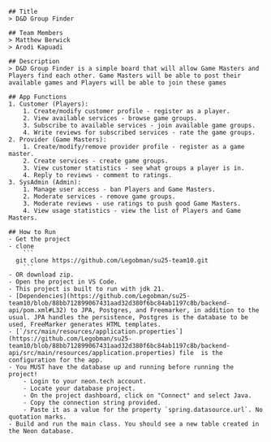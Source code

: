     ## Title
    > D&D Group Finder

    ## Team Members
    > Matthew Berwick
    > Arodi Kapuadi

    ## Description 
    > D&D Group Finder is a simple board that will allow Game Masters and Players find each other. Game Masters will be able to post their available games and Players will be able to join these games

    ## App Functions
    1. Customer (Players):
        1. Create/modify customer profile - register as a player.
        2. View available services - browse game groups.
        3. Subscribe to available services - join available game groups.
        4. Write reviews for subscribed services - rate the game groups.
    2. Provider (Game Masters):
        1. Create/modify/remove provider profile - register as a game master.
        2. Create services - create game groups.
        3. View customer statistics - see what groups a player is in.
        4. Reply to reviews - comment to ratings.
    3. SysAdmin (Admin):
        1. Manage user access - ban Players and Game Masters.
        2. Moderate services - remove game groups.
        3. Moderate reviews - use ratings to push good Game Masters.
        4. View usage statistics - view the list of Players and Game Masters.

    ## How to Run
    - Get the project
    - clone
        ```
      git clone https://github.com/Legobman/su25-team10.git
        ```
    - OR download zip.
    - Open the project in VS Code.
    - This project is built to run with jdk 21.
    - [Dependencies](https://github.com/Legobman/su25-team10/blob/88bb712899067431aad32d380f6bc84ab1197c8b/backend-api/pom.xml#L32) to JPA, Postgres, and Freemarker, in addition to the usual. JPA handles the persistence, Postgres is the database to be used, FreeMarker generates HTML templates.
    - [`/src/main/resources/application.properties`](https://github.com/Legobman/su25-team10/blob/88bb712899067431aad32d380f6bc84ab1197c8b/backend-api/src/main/resources/application.properties) file  is the configuration for the app.
    - You MUST have the database up and running before running the project!
        - Login to your neon.tech account.
        - Locate your database project.
        - On the project dashboard, click on "Connect" and select Java.
        - Copy the connection string provided.
        - Paste it as a value for the property `spring.datasource.url`. No quotation marks.
    - Build and run the main class. You should see a new table created in the Neon database.